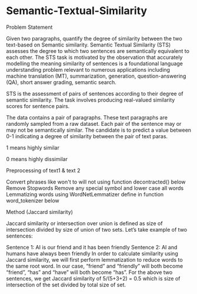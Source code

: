 # Semantic-Textual-Similarity

Problem Statement

Given two paragraphs, quantify the degree of similarity between the two text-based on Semantic similarity. Semantic Textual Similarity (STS) assesses the degree to which two sentences are semantically equivalent to each other. The STS task is motivated by the observation that accurately modelling the meaning similarity of sentences is a foundational language understanding problem relevant to numerous applications including machine translation (MT), summarization, generation, question-answering (QA), short answer grading, semantic search.

STS is the assessment of pairs of sentences according to their degree of semantic similarity. The task involves producing real-valued similarity scores for sentence pairs.

The data contains a pair of paragraphs. These text paragraphs are randomly sampled from a raw dataset. Each pair of the sentence may or may not be semantically similar. The candidate is to predict a value between 0-1 indicating a degree of similarity between the pair of text paras.

1 means highly similar

0 means highly dissimilar


Preprocessing of text1 & text 2

Convert phrases like won't to will not using function decontracted() below
Remove Stopwords
Remove any special symbol and lower case all words
Lemmatizing words using WordNetLemmatizer define in function word_tokenizer below


 Method (Jaccard similarity)

Jaccard similarity or intersection over union is defined as size of intersection divided by size of union of two sets. Let’s take example of two sentences:

Sentence 1: AI is our friend and it has been friendly
Sentence 2: AI and humans have always been friendly
In order to calculate similarity using Jaccard similarity, we will first perform lemmatization to reduce words to the same root word. In our case, “friend” and “friendly” will both become “friend”, “has” and “have” will both become “has”. For the above two sentences, we get Jaccard similarity of 5/(5+3+2) = 0.5 which is size of intersection of the set divided by total size of set.


